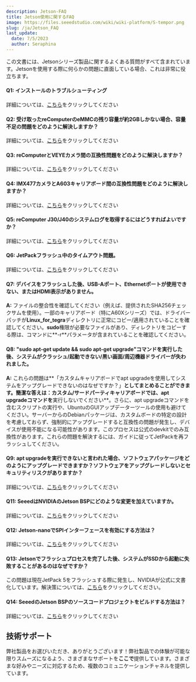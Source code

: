 ```yaml
---
description: Jetson-FAQ
title: Jetson使用に関するFAQ
image: https://files.seeedstudio.com/wiki/wiki-platform/S-tempor.png
slug: /ja/Jetson_FAQ
last_update:
  date: 7/5/2023
  author: Seraphina
---
```



この文書には、Jetsonシリーズ製品に関するよくある質問がすべて含まれています。Jetsonを使用する際に何らかの問題に直面している場合、これは非常に役立ちます。

#### Q1: インストールのトラブルシューティング

詳細については、[こちら](/Troubleshooting_Installation)をクリックしてください

#### Q2: 受け取ったreComputerのeMMCの残り容量が約2GBしかない場合、容量不足の問題をどのように解決しますか？

詳細については、[こちら](/solution_of_insufficient_space)をクリックしてください

#### Q3: reComputerとVEYEカメラ間の互換性問題をどのように解決しますか？

詳細については、[こちら](/Solution_for_the_Compatibility_Issue_between_reComputer_and_VEYE_Camera)をクリックしてください

#### Q4: IMX477カメラとA603キャリアボード間の互換性問題をどのように解決しますか？

詳細については、[こちら](/Use_IMX477_Camera_with_A603_Jetson_Carrier_Board)をクリックしてください

#### Q5: reComputer J30/J40のシステムログを取得するにはどうすればよいですか？

詳細については、[こちら](/get_the_system_log_of_recomputer_j30_and_j40)をクリックしてください

#### Q6: JetPackフラッシュ中のタイムアウト問題。

詳細については、[こちら](/usb_timeout_during_flash)をクリックしてください

#### Q7: デバイスをフラッシュした後、USB-Aポート、Ethernetポートが使用できない、またはHDMI表示がありません。
**A:** ファイルの整合性を確認してください（例えば、提供されたSHA256チェックサムを使用）。一部のキャリアボード（特にA60Xシリーズ）では、ドライバーパッチが**Linux_for_tegra**ディレクトリに正常にコピー/適用されていることを確認してください。**sudo**権限が必要なファイルがあり、ディレクトリをコピーする際は、コマンドに**-r**パラメータが含まれていることを確認してください。

#### Q8: "sudo apt-get update && sudo apt-get upgrade"コマンドを実行した後、システムがクラッシュ/起動できない/黒い画面/周辺機器ドライバーが失われました。
**A:** これらの問題は**「カスタムキャリアボードでapt upgradeを使用してシステムをアップグレードできないのはなぜですか？」**としてまとめることができます。簡潔な答えは：**カスタム/サードパーティ**キャリアボードでは、apt upgradeコマンドを**実行しないでください**。さらに、apt upgradeコマンドを含むスクリプトの実行や、UbuntuのGUIアップデーターツールの使用も避けてください。サーバーからのDebianパッケージは、カスタムボードの特定の設計を考慮しておらず、強制的にアップグレードすると互換性の問題が発生し、デバイスが使用不能になる可能性があります。このプロセスは公式のdevkitでのみ互換性があります。これらの問題を解決するには、ガイドに従ってJetPackを再フラッシュしてください。

#### Q9: apt upgradeを実行できないと言われた場合、ソフトウェアパッケージをどのようにアップグレードできますか？ソフトウェアをアップグレードしないとセキュリティリスクがありますか？

詳細については、[こちら](/upgrade_software_packages_for_jetson)をクリックしてください

<!-- #### Q10: OTA（Over-the-Air）方式を使用してJetsonデバイスのシステムバージョンをアップグレードする方法。 -->

<!-- 詳細については、[こちら](/updating_jetpack_with_ota)をクリックしてください -->

#### Q11: SeeedはNVIDIAのJetson BSPにどのような変更を加えていますか。

詳細については、[こちら](/differences_of_l4t_between_seeed_and_nvidia)をクリックしてください

#### Q12: Jetson-nanoでSPIインターフェースを有効にする方法は？
詳細については、[こちら](/enable_spi_interface_on_jetsonnano)をクリックしてください

#### Q13: Jetsonでフラッシュプロセスを完了した後、システムがSSDから起動に失敗することがあるのはなぜですか？
この問題は現在JetPack 5をフラッシュする際に発生し、NVIDIAが公式に文書化しています。解決策については、[こちら](/issue_of_jetpack5_failing_to_boot_from_certain_ssd)をクリックしてください。

#### Q14: SeeedのJetson BSPのソースコードプロジェクトをビルドする方法は？
詳細については、[こちら](/how_to_build_the_source_code_project_for_seeed_jetson_bsp)をクリックしてください

## 技術サポート

弊社製品をお選びいただき、ありがとうございます！弊社製品での体験が可能な限りスムーズになるよう、さまざまなサポートを**ここで**提供しています。さまざまな好みやニーズに対応するため、複数のコミュニケーションチャネルを提供しています。

<div class="button_tech_support_container">
<a href="https://forum.seeedstudio.com/" class="button_forum"></a>
<a href="https://www.seeedstudio.com/contacts" class="button_email"></a>
</div>

<div class="button_tech_support_container">
<a href="https://discord.gg/eWkprNDMU7" class="button_discord"></a>
<a href="https://github.com/Seeed-Studio/wiki-documents/discussions/69" class="button_discussion"></a>
</div>